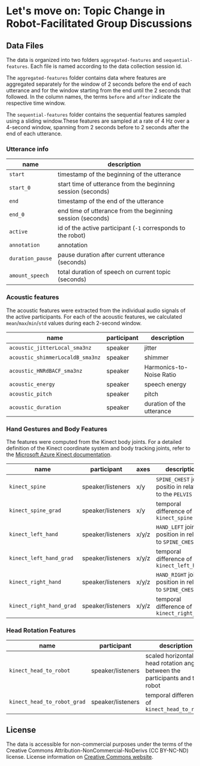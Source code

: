 # Let's move on: Topic Change in Robot-Facilitated Group Discussions

## Data Files
The data is organized into two folders `aggregated-features` and `sequential-features`. Each file is named according to the data collection session id.

The `aggregated-features` folder contains data where features are aggregated separately for the window of 2 seconds before the end of each utterance and for the window starting from the end until the 2 seconds that followed. In the column names, the terms `before` and `after` indicate the respective time window.

The `sequential-features` folder contains the sequential features sampled using a sliding window.These features are sampled at a rate of 4 Hz over a 4-second window, spanning from 2 seconds before to 2 seconds after the end of each utterance.

### Utterance info

| name             | description                                                  |
|------------------|--------------------------------------------------------------|
| `start`          | timestamp of the beginning of the utterance                  |
| `start_0`        | start time of utterance from the beginning session (seconds) |
| `end`            | timestamp of the end of the utterance                        |
| `end_0`          | end time of utterance from the beginning session (seconds)   |
| `active`         | id of the active participant (`-1` corresponds to the robot) |
| `annotation`     | annotation                                                   |
| `duration_pause` | pause duration after current utterance (seconds)             |
| `amount_speech`  | total duration of speech on current topic (seconds)          |

### Acoustic features
The acoustic features were extracted from the individual audio signals of the active participants. For each of the acoustic features, we calculated `mean`/`max`/`min`/`std` values during each 2-second window.


| name                             | participant | description               |
|----------------------------------|-------------|---------------------------|
| `acoustic_jitterLocal_sma3nz`    | speaker     | jitter                    |
| `acoustic_shimmerLocaldB_sma3nz` | speaker     | shimmer                   |
| `acoustic_HNRdBACF_sma3nz`       | speaker     | Harmonics-to-Noise Ratio  |
| `acoustic_energy`                | speaker     | speech energy             |
| `acoustic_pitch`                 | speaker     | pitch                     |
| `acoustic_duration`              | speaker     | duration of the utterance |

### Hand Gestures and Body Features
The features were computed from the Kinect body joints. For a detailed definition of the Kinect coordinate system and body tracking joints, refer to the [Microsoft Azure Kinect documentation](https://learn.microsoft.com/en-us/azure/kinect-dk/body-joints).

| name                     | participant       | axes  | description                                            |
|--------------------------|-------------------|-------|--------------------------------------------------------|
| `kinect_spine`           | speaker/listeners | x/y   | `SPINE_CHEST` joint positio in relation to the `PELVIS` |
| `kinect_spine_grad`      | speaker/listeners | x/y   | temporal difference of `kinect_spine`                  |
| `kinect_left_hand`       | speaker/listeners | x/y/z | `HAND_LEFT` joint position in relation to `SPINE_CHEST`        |
| `kinect_left_hand_grad`  | speaker/listeners | x/y/z | temporal difference of `kinect_left_hand`              |
| `kinect_right_hand`      | speaker/listeners | x/y/z | `HAND_RIGHT` joint position in relation to `SPINE_CHEST`       |
| `kinect_right_hand_grad` | speaker/listeners | x/y/z | temporal difference of `kinect_right_hand`             |

### Head Rotation Features


| name                      | participant       | description                                                                  |
|---------------------------|-------------------|------------------------------------------------------------------------------|
| `kinect_head_to_robot`      | speaker/listeners | scaled horizontal head rotation angle between the participants and the robot |
| `kinect_head_to_robot_grad` | speaker/listeners | temporal difference of `kinect_head_to_robot`                                |

## License

The data is accessible for non-commercial purposes under the terms of the Creative Commons Attribution-NonCommercial-NoDerivs (CC BY-NC-ND) license.
License information on [Creative Commons website](https://creativecommons.org/licenses/by-nc-nd/4.0/).
